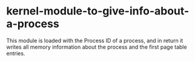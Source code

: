 # kernel-module-to-give-info-about-a-process
This module is loaded with the Process ID of a process, and in return it writes all memory information about the process and the first page table entries.
